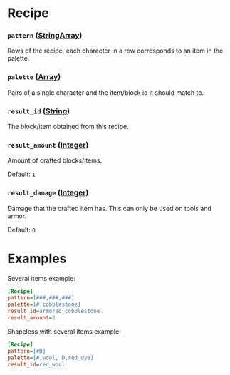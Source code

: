 # Recipe

### `pattern` ([StringArray](../Types.md#StringArray))
Rows of the recipe, each character in a row corresponds to an item in the palette.

### `palette` ([Array](../Types.md#Array))
Pairs of a single character and the item/block id it should match to.

### `result_id` ([String](../Types.md#String))
The block/item obtained from this recipe.

### `result_amount` ([Integer](../Types.md#Integer))
Amount of crafted blocks/items.

Default: `1`

### `result_damage` ([Integer](../Types.md#Integer))
Damage that the crafted item has. This can only be used on tools and armor.

Default: `0`

# Examples
Several items example:
```ini
[Recipe]
pattern=[###,###,###]
palette=[#,cobblestone]
result_id=armored_cobblestone
result_amount=2
```
Shapeless with several items example:
```ini
[Recipe]
pattern=[#D]
palette=[#,wool, D,red_dye]
result_id=red_wool
```
